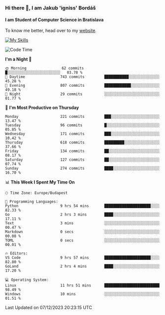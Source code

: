 ### Hi there 👋, I am Jakub 'igniss' Bordáš

#### I am Student of Computer Science in Bratislava
To know me better, head over to my [website](https://bordas.sk).

[![My Skills](https://skillicons.dev/icons?i=js,html,css,figma,svelte,java,kotlin,python,postgresql,typescript,nest,nodejs)](https://bordas.sk)


<!--START_SECTION:waka-->
![Code Time](http://img.shields.io/badge/Code%20Time-1%2C304%20hrs%2017%20mins-blue)

**I'm a Night 🦉** 

```text
🌞 Morning                62 commits          █░░░░░░░░░░░░░░░░░░░░░░░░   03.78 % 
🌆 Daytime                743 commits         ███████████░░░░░░░░░░░░░░   45.28 % 
🌃 Evening                807 commits         ████████████░░░░░░░░░░░░░   49.18 % 
🌙 Night                  29 commits          ░░░░░░░░░░░░░░░░░░░░░░░░░   01.77 % 
```
📅 **I'm Most Productive on Thursday** 

```text
Monday                   221 commits         ███░░░░░░░░░░░░░░░░░░░░░░   13.47 % 
Tuesday                  96 commits          █░░░░░░░░░░░░░░░░░░░░░░░░   05.85 % 
Wednesday                171 commits         ███░░░░░░░░░░░░░░░░░░░░░░   10.42 % 
Thursday                 618 commits         █████████░░░░░░░░░░░░░░░░   37.66 % 
Friday                   134 commits         ██░░░░░░░░░░░░░░░░░░░░░░░   08.17 % 
Saturday                 127 commits         ██░░░░░░░░░░░░░░░░░░░░░░░   07.74 % 
Sunday                   274 commits         ████░░░░░░░░░░░░░░░░░░░░░   16.70 % 
```


📊 **This Week I Spent My Time On** 

```text
🕑︎ Time Zone: Europe/Budapest

💬 Programming Languages: 
Python                   9 hrs 54 mins       █████████████████████░░░░   82.33 % 
Go                       2 hrs 3 mins        ████░░░░░░░░░░░░░░░░░░░░░   17.11 % 
Text                     3 mins              ░░░░░░░░░░░░░░░░░░░░░░░░░   00.47 % 
Markdown                 0 secs              ░░░░░░░░░░░░░░░░░░░░░░░░░   00.08 % 
TOML                     0 secs              ░░░░░░░░░░░░░░░░░░░░░░░░░   00.01 % 

🔥 Editors: 
VS Code                  9 hrs 57 mins       █████████████████████░░░░   82.80 % 
GoLand                   2 hrs 4 mins        ████░░░░░░░░░░░░░░░░░░░░░   17.20 % 

💻 Operating System: 
Linux                    11 hrs 51 mins      █████████████████████████   98.49 % 
Windows                  10 mins             ░░░░░░░░░░░░░░░░░░░░░░░░░   01.51 % 
```


 Last Updated on 07/12/2023 20:23:15 UTC
<!--END_SECTION:waka-->
